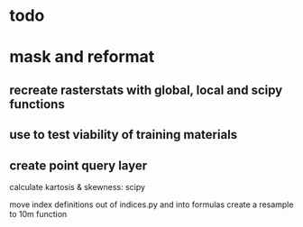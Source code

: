 # todo

# mask and reformat
## recreate rasterstats with global, local and scipy functions
## use to test viability of training materials

## create point query layer
calculate kartosis & skewness: scipy

move index definitions out of indices.py and into formulas
create a resample to 10m function
